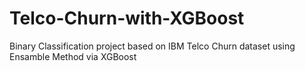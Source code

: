 # Telco-Churn-with-XGBoost

Binary Classification project based on IBM Telco Churn dataset using Ensamble Method via XGBoost
